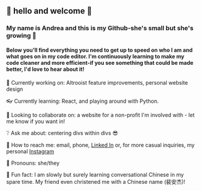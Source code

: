 ## :sunflower: hello and welcome :sunflower:
### My name is Andrea and this is my Github-she's small but she's growing :hatching_chick:
#### Below you'll find everything you need to get up to speed on who I am and what goes on in my code editor.  I'm continuously learning to make my code cleaner and more efficient-if you see something that could be made better, I'd love to hear about it!
<!--
**ajpirolo/ajpirolo** is a ✨ _special_ ✨ repository because its `README.md` (this file) appears on your GitHub profile.
-->


 :eyes: Currently working on: Altrooist feature improvements, personal website design
 
:eyeglasses: Currently learning: React, and playing around with Python.

👯 Looking to collaborate on: a website for a non-profit I'm involved with - let me know if you want in!

:grey_question: Ask me about: centering divs within divs :sunglasses:

:calling: How to reach me: email, phone, [Linked In](https://www.linkedin.com/in/andreapirolo/) or, for more casual inquiries, my personal [Instagram](https://www.instagram.com/_andreapirolo_/)

:bug: Pronouns: she/they

:full_moon_with_face: Fun fact: I am slowly but surely learning conversational Chinese in my spare time.  My friend even christened me with a Chinese name (裴安杰)!
